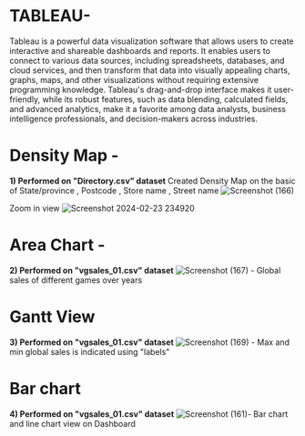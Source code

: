 # TABLEAU- 

Tableau is a powerful data visualization software that allows users to create interactive and shareable dashboards and reports. It enables users to connect to various data sources, including spreadsheets, databases, and cloud services, and then transform that data into visually appealing charts, graphs, maps, and other visualizations without requiring extensive programming knowledge. Tableau's drag-and-drop interface makes it user-friendly, while its robust features, such as data blending, calculated fields, and advanced analytics, make it a favorite among data analysts, business intelligence professionals, and decision-makers across industries.
# Density Map - 
**1) Performed on "Directory.csv" dataset**
Created Density Map on the basic of State/province , Postcode , Store name , Street name
![Screenshot (166)](https://github.com/Ankit34818/Data-Analytics/assets/109851006/f282e8e9-2a92-4575-8867-dc35e6a77fad) 

Zoom in view
![Screenshot 2024-02-23 234920](https://github.com/Ankit34818/Data-Analytics/assets/109851006/d70cd34a-ab2b-4dce-851b-8b8a5912426a) 
# Area Chart -
**2) Performed on "vgsales_01.csv" dataset**
![Screenshot (167)](https://github.com/Ankit34818/Data-Analytics/assets/109851006/41da1652-363b-493d-a052-2947f9a45813) - Global sales of different games over years
# Gantt View 
**3) Performed on "vgsales_01.csv" dataset** 
![Screenshot (169)](https://github.com/Ankit34818/Data-Analytics/assets/109851006/8a37b01c-ba6a-4d97-966e-e1a36f106f25) - Max and min global sales is indicated using "labels"
# Bar chart 
**4) Performed on "vgsales_01.csv" dataset** 
![Screenshot (161)](https://github.com/Ankit34818/Data-Analytics/assets/109851006/65cce0a1-d1a3-41c0-b2cf-2a8b94d41fe3)- Bar chart and line chart view on Dashboard

